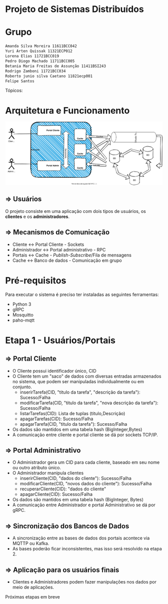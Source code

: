 # Projeto de Sistemas Distribuídos

# Grupo
    Amanda Silva Moreira 11611BCC042
    Yuri Arten Quissak 11321ECP012
    Lorena Elias 11721BCC019
    Pedro Diogo Machado 11711BCC005
    Betania Maria Freitas de Assunção 11411BSI243
    Rodrigo Zamboni 11721BCC034
    Roberto junio silva Caetano 11821ecp001
    Felipe Santos

Tópicos:

# Arquitetura e Funcionamento

![images/projeto.drawio-0.svg](images/projeto.drawio-0.svg)

## ⇒ Usuários

O projeto consiste em uma aplicação com dois tipos de usuários, os **clientes** e os **administradores**.

## ⇒ Mecanismos de Comunicação

- Cliente <-> Portal Cliente - Sockets
- Administrador <-> Portal administrativo - RPC
- Portais <-> Cache - *Publish-Subscribe*/Fila de mensagens
- Cache <-> Banco de dados - Comunicação em grupo

# Pré-requisitos

Para executar o sistema é preciso ter instaladas as seguintes ferramentas:

- Python 3
- gRPC
- Mosquitto
- paho-mqtt

# Etapa 1 - Usuários/Portais

## ⇒ Portal Cliente

- O Cliente possui identificador único, CID
- O Cliente tem um "saco" de dados com diversas entradas armazenados no sistema, que podem ser manipuladas individualmente ou em conjunto.
    - inserirTarefa(CID, "titulo da tarefa", "descrição da tarefa"): Sucesso/Falha
    - modificarTarefa(CID, "titulo da tarefa", "nova descrição da tarefa"): Sucesso/Falha
    - listarTarefas(CID): Lista de tuplas (titulo,Descrição)
    - apagarTarefas(CID): Sucesso/Falha
    - apagarTarefa(CID, "titulo da tarefa"): Sucesso/Falha
- Os dados são mantidos em uma tabela hash (BigInteger,Bytes)
- A comunicação entre cliente e portal cliente se dá por sockets TCP/IP.

## ⇒ Portal Administrativo

- O Administrador gera um CID para cada cliente, baseado em seu nome ou outro atributo único.
- O Administrador manipula clientes
    - inserirCliente(CID, "dados do cliente"): Sucesso/Falha
    - modificarCliente(CID, "novos dados do cliente"): Sucesso/Falha
    - recuperarCliente(CID): "dados do cliente"
    - apagarCliente(CID): Sucesso/Falha
- Os dados são mantidos em uma tabela hash (BigInteger, Bytes)
- A comunicação entre Administrador e portal Administrativo se dá por gRPC.

## ⇒ Sincronização dos Bancos de Dados

- A sincronização entre as bases de dados dos portais acontece via MQTTP ou Kafka.
- As bases poderão ficar inconsistentes, mas isso será resolvido na etapa 2.

## ⇒ Aplicação para os usuários finais

- Clientes e Administradores podem fazer manipulações nos dados por meio de aplicações.

Próximas etapas em breve
